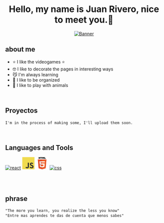 <div align="center">
<h1 align="center">Hello, my name is Juan Rivero, nice to meet you.👋</h1>

<a href="https://imgbb.com/"><img src="https://i.ibb.co/7yJB6L5/Banner.jpg" alt="Banner" border="0"></a>
</div>


## about me

- ⭐ I like the videogames ⭐ 
- 🤓 I like to decorate the pages in interesting ways
- 😼 I'm always learning
- 🦈 I like to be organized
- 🐶 I like to play with animals
<br>

## Proyectos 
    I'm in the process of making some, I'll upload them soon.
<br>

## Languages and Tools
<p align="left"> 
  <a href="https://reactjs.org/" target="_blank" rel="noreferrer"> <img src="https://upload.wikimedia.org/wikipedia/commons/thumb/a/a7/React-icon.svg/1150px-React-icon.svg.png" alt="react" width="40" height="40"/></a> 
  <a href="https://developer.mozilla.org/en-US/docs/Web/JavaScript" target="_blank" rel="noreferrer"> <img src="https://raw.githubusercontent.com/devicons/devicon/master/icons/javascript/javascript-original.svg" alt="javascript" width="40" height="40"/></a> 
  <a href="https://www.w3.org/html/" target="_blank" rel="noreferrer"> <img src="https://raw.githubusercontent.com/devicons/devicon/master/icons/html5/html5-original-wordmark.svg" alt="html5" width="40" height="40"/></a> 
  <a href="https://es.wikipedia.org/wiki/CSS" target="_blank" rel="noreferrer"> <img src="https://upload.wikimedia.org/wikipedia/commons/d/d5/CSS3_logo_and_wordmark.svg" alt="css" width="40" height="40"/></a>
</p>
<br></br>

## phrase
    "The more you learn, you realize the less you know"
    "Entre mas aprendes te das de cuenta que menos sabes"
<br>
